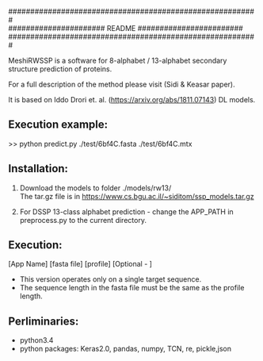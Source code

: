#########################################################<br/>
######################   README  ########################<br/>
#########################################################<br/>

MeshiRWSSP is a software for 8-alphabet / 13-alphabet secondary structure prediction of proteins.

For a full description of the method please visit (Sidi & Keasar paper).


It is based on Iddo Drori et. al. (https://arxiv.org/abs/1811.07143) DL models.


Execution example:
-----------------

\>\> python predict.py ./test/6bf4C.fasta ./test/6bf4C.mtx


Installation:
------------

1. Download the models to folder ./models/rw13/ <br/>
   The tar.gz file is in https://www.cs.bgu.ac.il/~siditom/ssp_models.tar.gz

2. For DSSP 13-class alphabet prediction - change the APP_PATH in preprocess.py to the current directory.


Execution: 
---------

[App Name] [fasta file] [profile] [Optional - ]

* This version operates only on a single target sequence. 
* The sequence length in the fasta file must be the same as the profile length.


Perliminaries:
-------------
* python3.4
* python packages: Keras2.0, pandas, numpy, TCN, re, pickle,json 
